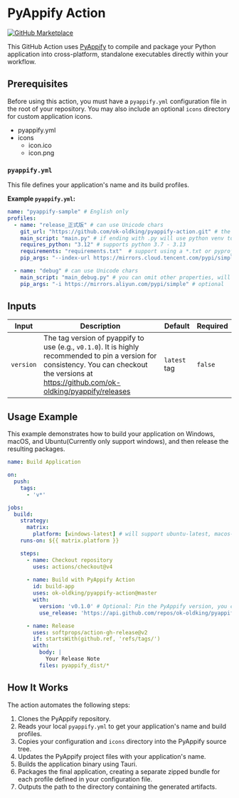 # PyAppify Action

[![GitHub Marketplace](https://img.shields.io/badge/Marketplace-PyAppify%20Action-blue.svg?colorA=24292e&colorB=0366d6&style=flat&logo=github)](https://github.com/marketplace/actions/pyappify)

This GitHub Action uses [PyAppify](https://github.com/ok-oldking/pyappify) to compile and package your Python application into cross-platform, standalone executables directly within your workflow.

## Prerequisites

Before using this action, you must have a `pyappify.yml` configuration file in the root of your repository. You may also include an optional `icons` directory for custom application icons.

* pyappify.yml
* icons
  * icon.ico
  * icon.png


### `pyappify.yml`

This file defines your application's name and its build profiles.

**Example `pyappify.yml`:**

```yaml
name: "pyappify-sample" # English only
profiles:
  - name: "release_正式版" # can use Unicode chars
    git_url: "https://github.com/ok-oldking/pyappify-action.git" # the repo url to clone, must have tags for the version management, semver is recommended
    main_script: "main.py" # if ending with .py will use python venv to run, else will search in the working dir and the venv's Script/bin path
    requires_python: "3.12" # supports python 3.7 - 3.13
    requirements: "requirements.txt"  # support using a *.txt or pyproject.toml's .[dev,docs]
    pip_args: "--index-url https://mirrors.cloud.tencent.com/pypi/simple" # optional

  - name: "debug" # can use Unicode chars
    main_script: "main_debug.py" # you can omit other properties, will use the first profile's as default
    pip_args: "-i https://mirrors.aliyun.com/pypi/simple" # optional
```

## Inputs

| Input     | Description                                                                                               | Default        | Required |
|-----------|-----------------------------------------------------------------------------------------------------------|----------------|----------|
| `version` | The tag version of pyappify to use (e.g., `v0.1.0`). It is highly recommended to pin a version for consistency. You can checkout the versions at https://github.com/ok-oldking/pyappify/releases | `latest` tag | `false`  |

## Usage Example

This example demonstrates how to build your application on Windows, macOS, and Ubuntu(Currently only support windows), and then release the resulting packages. 

```yaml
name: Build Application

on:
  push:
    tags:
      - 'v*'

jobs:
  build:
    strategy:
      matrix:
        platform: [windows-latest] # will support ubuntu-latest, macos-latest in the future
    runs-on: ${{ matrix.platform }}

    steps:
      - name: Checkout repository
        uses: actions/checkout@v4
      
      - name: Build with PyAppify Action
        id: build-app
        uses: ok-oldking/pyappify-action@master
        with:
          version: 'v0.1.0' # Optional: Pin the PyAppify version, you can checkout the version at https://github.com/ok-oldking/pyappify/releases
          use_release: 'https://api.github.com/repos/ok-oldking/pyappify-action/releases/tags/v1.0.0' # Optional: Use a existing release's assets to skip the building process, use when you didn't change the icons and the pyappify.yml

      - name: Release
        uses: softprops/action-gh-release@v2
        if: startsWith(github.ref, 'refs/tags/')
        with:
          body: | 
            Your Release Note
          files: pyappify_dist/*
```

## How It Works

The action automates the following steps:
1.  Clones the PyAppify repository.
2.  Reads your local `pyappify.yml` to get your application's name and build profiles.
3.  Copies your configuration and `icons` directory into the PyAppify source tree.
4.  Updates the PyAppify project files with your application's name.
5.  Builds the application binary using Tauri.
6.  Packages the final application, creating a separate zipped bundle for each profile defined in your configuration file.
7.  Outputs the path to the directory containing the generated artifacts.
